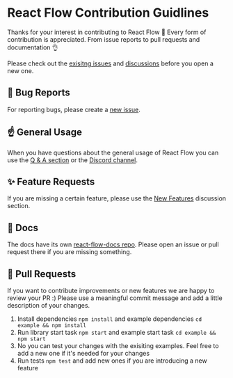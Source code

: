 # React Flow Contribution Guidlines

Thanks for your interest in contributing to React Flow 🙌
Every form of contribution is appreciated. From issue reports to pull requests and documentation 👌

Please check out the [exisitng issues](https://github.com/wbkd/react-flow/issues) and [discussions](https://github.com/wbkd/react-flow/discussions) before you open a new one. 

## 🐛 Bug Reports

For reporting bugs, please create a [new issue](https://github.com/wbkd/react-flow/issues/new/choose).

## ☝️ General Usage

When you have questions about the general usage of React Flow you can use the [Q & A section](https://github.com/wbkd/react-flow/discussions/categories/q-a) or the [Discord channel](https://discord.gg/Bqt6xrs).

## ✨ Feature Requests 

If you are missing a certain feature, please use the [New Features](https://github.com/wbkd/react-flow/discussions/categories/new-features) discussion section.

## 📝 Docs 

The docs have its own [react-flow-docs repo](https://github.com/wbkd/react-flow-docs). Please open an issue or pull request there if you are missing something.

## 💫 Pull Requests

If you want to contribute improvements or new features we are happy to review your PR :)
Please use a meaningful commit message and add a little description of your changes.

1. Install dependencies `npm install` and example dependencies `cd example && npm install`
2. Run library start task `npm start` and example start task `cd example && npm start`
3. No you can test your changes with the exisiting examples. Feel free to add a new one if it's needed for your changes
4. Run tests `npm test` and add new ones if you are introducing a new feature


